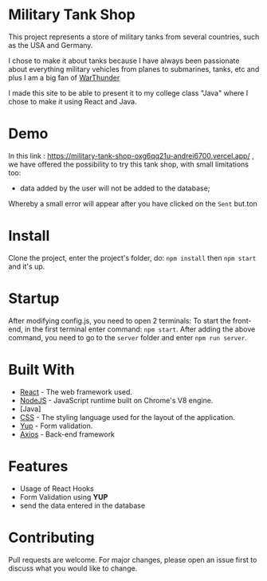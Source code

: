 # Military Tank Shop
This project represents a store of military tanks from several countries, such as the USA and Germany. 

I chose to make it about tanks because I have always been passionate about everything military vehicles from planes to submarines, tanks, etc and plus I am a big fan of [WarThunder](https://warthunder.com/en/)

I made this site to be able to present it to my college class "Java" where I chose to make it using React and Java.

# Demo
In this link : https://military-tank-shop-oxg6qq21u-andrei6700.vercel.app/ 
, we have offered the possibility to try this tank shop, with small limitations too:
- data added by the user will not be added to the database;

Whereby a small error will appear after you have clicked on the ``Sent`` but.ton

# Install
Clone the project, enter the project's folder, do: ``npm install`` then ``npm start`` and it's up.

# Startup

After modifying config.js, you need to open 2 terminals:
 To start the front-end, in the first terminal enter command: ``npm start``.
 After adding the above command, you need to go to the ``server`` folder and enter ``npm run server``.

# Built With
* [React](https://reactjs.org/) - The web framework used.
* [NodeJS](https://nodejs.org) - JavaScript runtime built on Chrome's V8 engine.
* [Java]
* [CSS](https://developer.mozilla.org/en-US/docs/Web/CSS) - The styling language used for the layout of the application.
* [Yup](https://github.com/jquense/yup) - Form validation.
* [Axios](https://github.com/axios/axios) - Back-end framework

# Features
* Usage of React Hooks
* Form Validation using **YUP**
* send the data entered in the database

# Contributing
Pull requests are welcome. For major changes, please open an issue first to discuss what you would like to change.





